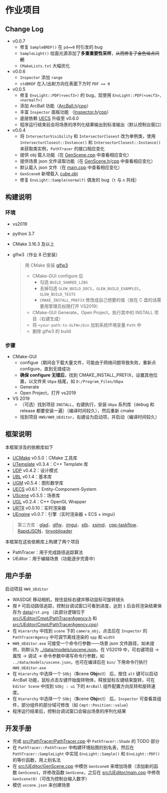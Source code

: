 # 作业项目

## Change Log

- v0.0.7
  - 修复 `SampleBRDF()` 在 `pd==0` 时引发的 bug
  - `SampleLight()` 给面光源添加了**多重重要性采样**，~~从而修复了金色噪点问题~~ 
  - `CMakeLists.txt` 大幅优化
- v0.0.6
  - `Inspector` 添加 `range` 
  - `stdBRDF` 在入/出射方向在表面下方时 `PDF == 0` 
- v0.0.5
  - 修复 `EnvLight::PDF(<vecf3>)` 的 bug，现使用 `EnvLight::PDF(<vecf3>,<normalf>)` 
  - 添加 ArcBall 功能（[ArcBall.h](src/UEditor/Cmpt/ArcBall.h)/[cpp](src/UEditor/Cmpt/ArcBall.cpp)）
  - 丰富 `Inspector` 面板功能 （[Inspector.h](src/UEditor/Cmpt/Inspector.h)/[cpp](src/UEditor/Cmpt/Inspector.cpp)）
  - 底层依赖 [UECS](https://github.com/Ubpa/UECS) 升级至 v0.6.0
  - 程序运行结束前会将场景的序列化结果输出到标准输出（默认控制台窗口）
- v0.0.4
  - 将 `IntersectorVisibility` 和 `IntersectorClosest` 改为单例类，使用 `IntersectorClosest::Instance()` 和 `IntersectorClosest::Instance()` 来获取类实例，`PathTracer` 的接口相应变化
  - 提供 obj 载入功能（在 [GenScene.cpp](src/UEditor/GenScene.cpp) 中查看相应变化）
  - 提供场景 json 文件读取功能（在 [GenScene.h](src/UEditor/GenScene.h)/[cpp](src/UEditor/GenScene.cpp) 中查看相应变化）
  - 默认载入 json 文件（在 [main.cpp](src/UEditor/main.cpp) 中查看相应变化）
  - `GenScene0` 新增载入 [cube.obj](data/models/cube.obj) 
  - 修复 `EnvLight::Sample(normalf)` 偶发的 bug（`t` 与 `n` 共线）

## 构建说明

### 环境

- vs2019

- python 3.7

- CMake 3.16.3 及以上

- glfw3（作业 8 已安装）

  > 用 CMake 安装 [glfw3](https://github.com/glfw/glfw) 
  >
  > - CMake-GUI configure 后
  >   - 勾选 `BUILD_SHARED_LIBS` 
  >   - 去掉勾选 `GLEW_BUILD_DOCS`，`GLEW_BUILD_EXAMPLES`，`GLEW_BUILD_TESTS` 
  >   - `CMAKE_INSTALL_PREFIX` 修改成自己想要的值（放在 C 盘的话需要用管理员权限打开 VS2019）
  > - CMake-GUI Generate，Open Project，执行其中的 INSTALL 项目（右键生成）
  > - 将 `<your-path-to-GLFW>/bin` 加到系统环境变量 `Path` 中
  > - 删除 glfw3 的 build

### 步骤

- CMake-GUI
  - configue（期间会下载大量文件，可能由于网络问题导致失败，重新点 configure，直到无错成功
  - **确保 configure 无错后**，找到 CMAKE_INSTALL_PREFIX，设置其他位置，以文件夹 `Ubpa` 结尾，如 `D:/Program_Files/Ubpa` 
  - Generate
  - Open Project，打开 vs2019
- VS 2019
  - （可选）找到项目 `INSTALL`，右键执行，安装 `Ubpa` 系列库（debug 和 release 都要安装一遍）（编译时间较久），然后重新 cmake
  - 找到项目 `HW9/HW9_UEditor`，右键设为启动项，并启动（编译时间较久）

## 框架说明

本框架涉及的依赖库如下

- [UCMake](https://github.com/Ubpa/UCMake) v0.5.0：CMake 工具库
- [UTemplate](https://github.com/Ubpa/UTemplate) v0.3.4：C++ Template 库
- [UDP](https://github.com/Ubpa/UDP) v0.4.2：设计模式
- [UBL](https://github.com/Ubpa/UBL) v0.1.4：基本库
- [UGM](https://github.com/Ubpa/UGM) v0.5.4：图形数学库
- [UECS](https://github.com/Ubpa/UECS) v0.6.1：Entity-Component-System
- [UScene](https://github.com/Ubpa/UScene) v0.5.5：场景库
- [UGL](https://github.com/Ubpa/UGL) v0.2.4：C++ OpenGL Wrapper
- [URTR](https://github.com/Ubpa/URTR) v0.0.10：实时渲染器
- [UEngine](https://github.com/Ubpa/UEngine) v0.0.7：引擎（实时渲染器 + ECS + imgui）

> 第三方库：[glad](https://github.com/Dav1dde/glad)，[glfw](https://github.com/glfw/glfw)，[imgui](https://github.com/ocornut/imgui)，[stb](https://github.com/nothings/stb)，[xsimd](https://github.com/xtensor-stack/xsimd)，[cpp-taskflow](https://github.com/cpp-taskflow/cpp-taskflow)，[RapidJSON](https://github.com/Tencent/rapidjson)，[tinyobjloader](https://github.com/tinyobjloader/tinyobjloader) 

本框架在这些依赖库上构建了两个项目

- PathTracer：用于完成路径追踪算法
- UEditor：用于编辑场景（功能逐步完善中）

## 用户手册

启动项目 `HW9_UEditor` 

- WASDQE 移动相机，按住鼠标右键并移动鼠标可旋转镜头
- 按 `P` 可启动路径追踪，控制台调试窗口可看到进度，达到 `1` 后会将渲染结果保存为 [data/](data/)`rst.png` （此部分逻辑位于 [src/UEditor/Cmpt/PathTracerAgency.h](src/UEditor/Cmpt/PathTracerAgency.h) 和 [src/UEditor/Cmpt/PathTracerAgency.cpp](src/UEditor/Cmpt/PathTracerAgency.cpp)）
- 在 `Hierarchy` 中找到 `scene` 下的 `camera_obj`，点击后在 `Inspector` 的 `PathTracerAgency` 中可调节离线渲染的 `spp` 和 `width` 
- `HW9_UEditor.exe` 可接受一个命令行参数——场景 json 文件路径，如未提供，则默认为 [../data/models/uscene.json](data/models/uscene.json)。在 VS2019 中，可右键项目 -> 属性 -> 调试 -> 命令参数中填写命令行参数，如 `../data/models/uscene.json`，也可在编译后在 `bin/` 下用命令行执行 `HW9_UEditor.exe` 
- 在 `Hierarchy` 中选择一个 `SObj`（**S**cene **Obj**ect） 后，按住 `alt` 键可以启动 ArcBall 功能，鼠标点击左键开始旋转物体，释放鼠标左键结束旋转，可在 `Editor Scene` 中找到 `SObj : ui` 下的 `ArcBall` 组件配置方向反转和旋转速度。
- 在 `Hierarchy` 中选择一个 `SObj`（**S**cene **Obj**ect） 后，`Inspector` 可查看其组件，部分组件的部分域可修改（如 `Cmpt::Position::value`）
- 程序运行结束后，控制台调试窗口会输出场景的序列化结果

## 开发手册

- 完成 [src/PathTracer/PathTracer.cpp](src/PathTracer/PathTracer.cpp) 中 `PathTracer::Shade` 的 TODO 部分
- 在 `PathTracer::PathTracer` 中构建环境贴图的别名表，然后在 `PathTracer::SampleLight` 中实现 `EnvLight::Sample()` 和 `EnvLight::PDF()` 的等价函数，用上别名法
- 在 [src/UEditor/GenScene.cpp](src/UEditor/GenScene.cpp) 中模仿 `GenScene0` 来增加场景（添加新的函数 `GenScene1`，并修改函数 `GenScene`，之后在 [src/UEditor/main.cpp](src/UEditor/main.cpp) 中修改 `GenScene(0)`（可改为控制台输入数字）
- 模仿 `uscene.json` 来创建场景

